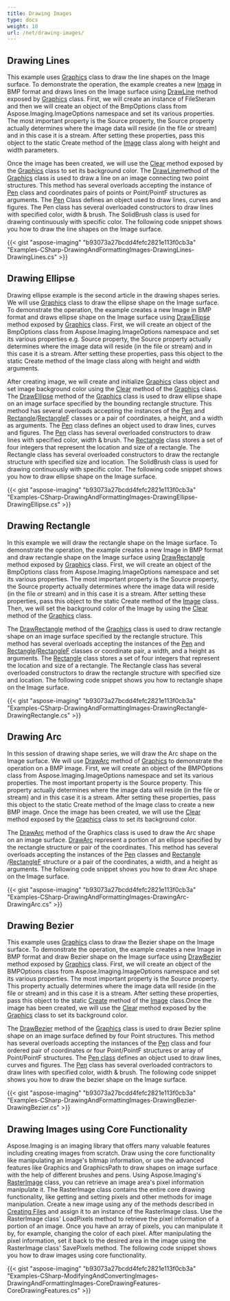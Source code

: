```yaml
---
title: Drawing Images
type: docs
weight: 10
url: /net/drawing-images/
---
```


## **Drawing Lines**
This example uses [Graphics](https://reference.aspose.com/search/net/imaging/graphics) class to draw the line shapes on the Image surface. To demonstrate the operation, the example creates a new [Image](https://reference.aspose.com/imaging/net/aspose.imaging/image) in BMP format and draws lines on the Image surface using [DrawLine](https://reference.aspose.com/imaging/net/aspose.imaging/graphics/methods/drawline/index) method exposed by [Graphics](https://reference.aspose.com/search/net/imaging/graphics) class. First, we will create an instance of FileSteram and then we will create an object of the BmpOptions class from Aspose.Imaging.ImageOptions namespace and set its various properties. The most important property is the Source property, the Source property actually determines where the image data will reside (in the file or stream) and in this case it is a stream. After setting these properties, pass this object to the static Create method of the [Image](https://reference.aspose.com/imaging/net/aspose.imaging/image) class along with height and width parameters.

Once the image has been created, we will use the [Clear](https://reference.aspose.com/imaging/net/aspose.imaging/graphics/methods/clear) method exposed by the [Graphics](https://reference.aspose.com/search/net/imaging/graphics) class to set its background color. The [DrawLine](https://reference.aspose.com/imaging/net/aspose.imaging/graphics/methods/drawline/index)method of the [Graphics](https://reference.aspose.com/search/net/imaging/graphics) class is used to draw a line on an image connecting two point structures. This method has several overloads accepting the instance of [Pen](https://reference.aspose.com/imaging/net/aspose.imaging/pen) class and coordinates pairs of points or Point/PointF structures as arguments. The [Pen](https://reference.aspose.com/imaging/net/aspose.imaging/pen) Class defines an object used to draw lines, curves and figures. The Pen class has several overloaded constructors to draw lines with specified color, width & brush. The SolidBrush class is used for drawing continuously with specific color. The following code snippet shows you how to draw the line shapes on the Image surface.

{{< gist "aspose-imaging" "b93073a27bcdd4fefc2821e113f0cb3a" "Examples-CSharp-DrawingAndFormattingImages-DrawingLines-DrawingLines.cs" >}}
## **Drawing Ellipse**
Drawing ellipse example is the second article in the drawing shapes series. We will use [Graphics](https://reference.aspose.com/search/net/imaging/graphics) class to draw the ellipse shape on the Image surface. To demonstrate the operation, the example creates a new Image in BMP format and draws ellipse shape on the Image surface using [DrawEllipse](https://reference.aspose.com/imaging/net/aspose.imaging/graphics/methods/drawellipse/index) method exposed by [Graphics](https://reference.aspose.com/search/net/imaging/graphics) class. First, we will create an object of the BmpOptions class from Aspose.Imaging.ImageOptions namespace and set its various properties e.g. Source property, the Source property actually determines where the image data will reside (in the file or stream) and in this case it is a stream. After setting these properties, pass this object to the static Create method of the Image class along with height and width arguments.

After creating image, we will create and initialize [Graphics](https://reference.aspose.com/search/net/imaging/graphics) class object and set image background color using the [Clear](https://reference.aspose.com/imaging/net/aspose.imaging/graphics/methods/clear) method of the [Graphics](https://reference.aspose.com/search/net/imaging/graphics) class. The [DrawEllipse](https://reference.aspose.com/imaging/net/aspose.imaging/graphics/methods/drawellipse/index) method of the [Graphics](https://reference.aspose.com/search/net/imaging/graphics) class is used to draw ellipse shape on an image surface specified by the bounding rectangle structure. This method has several overloads accepting the instances of the [Pen](https://reference.aspose.com/imaging/net/aspose.imaging/pen) and [Rectangle](https://reference.aspose.com/imaging/net/aspose.imaging/rectangle)/[RectangleF](https://reference.aspose.com/imaging/net/aspose.imaging/rectanglef) classes or a pair of coordinates, a height, and a width as arguments. The [Pen](https://reference.aspose.com/imaging/net/aspose.imaging/pen) class defines an object used to draw lines, curves and figures. The [Pen](https://reference.aspose.com/imaging/net/aspose.imaging/pen) class has several overloaded constructors to draw lines with specified color, width & brush. The [Rectangle](https://reference.aspose.com/imaging/net/aspose.imaging/rectangle) class stores a set of four integers that represent the location and size of a rectangle. The Rectangle class has several overloaded constructors to draw the rectangle structure with specified size and location. The SolidBrush class is used for drawing continuously with specific color. The following code snippet shows you how to draw ellipse shape on the Image surface.

{{< gist "aspose-imaging" "b93073a27bcdd4fefc2821e113f0cb3a" "Examples-CSharp-DrawingAndFormattingImages-DrawingEllipse-DrawingEllipse.cs" >}}
## **Drawing Rectangle**
In this example we will draw the rectangle shape on the Image surface. To demonstrate the operation, the example creates a new Image in BMP format and draw rectangle shape on the Image surface using [DrawRectangle](https://reference.aspose.com/imaging/net/aspose.imaging/graphics/methods/drawrectangle/index) method exposed by [Graphics](https://reference.aspose.com/search/net/imaging/graphics) class. First, we will create an object of the BmpOptions class from Aspose.Imaging.ImageOptions namespace and set its various properties. The most important property is the Source property, the Source property actually determines where the image data will reside (in the file or stream) and in this case it is a stream. After setting these properties, pass this object to the static Create method of the [Image](https://reference.aspose.com/imaging/net/aspose.imaging/image) class. Then, we will set the background color of the Image by using the [Clear](https://reference.aspose.com/imaging/net/aspose.imaging/graphics/methods/clear) method of the [Graphics](https://reference.aspose.com/search/net/imaging/graphics) class.

The [DrawRectangle](https://reference.aspose.com/imaging/net/aspose.imaging/graphics/methods/drawrectangle/index) method of the [Graphics](https://reference.aspose.com/search/net/imaging/graphics) class is used to draw rectangle shape on an image surface specified by the rectangle structure. This method has several overloads accepting the instances of the [Pen](https://reference.aspose.com/imaging/net/aspose.imaging/pen) and [Rectangle](https://reference.aspose.com/imaging/net/aspose.imaging/rectangle)/[RectangleF](https://reference.aspose.com/imaging/net/aspose.imaging/rectanglef) classes or coordinate pair, a width, and a height as arguments. The [Rectangle](https://reference.aspose.com/imaging/net/aspose.imaging/rectangle) class stores a set of four integers that represent the location and size of a rectangle. The Rectangle class has several overloaded constructors to draw the rectangle structure with specified size and location. The following code snippet shows you how to rectangle shape on the Image surface.

{{< gist "aspose-imaging" "b93073a27bcdd4fefc2821e113f0cb3a" "Examples-CSharp-DrawingAndFormattingImages-DrawingRectangle-DrawingRectangle.cs" >}}


## **Drawing Arc**
In this session of drawing shape series, we will draw the Arc shape on the Image surface. We will use [DrawArc](https://reference.aspose.com/imaging/net/aspose.imaging/graphics) method of [Graphics](https://reference.aspose.com/search/net/imaging/graphics) to demonstrate the operation on a BMP image. First, we will create an object of the BMPOptions class from Aspose.Imaging.ImageOptions namespace and set its various properties. The most important property is the Source property. This property actually determines where the image data will reside (in the file or stream) and in this case it is a stream. After setting these properties, pass this object to the static Create method of the Image class to create a new BMP image. Once the image has been created, we will use the [Clear](https://reference.aspose.com/imaging/net/aspose.imaging/graphics/methods/clear) method exposed by the [Graphics](https://reference.aspose.com/search/net/imaging/graphics) class to set its background color.

The [DrawArc](https://reference.aspose.com/imaging/net/aspose.imaging/graphics) method of the Graphics class is used to draw the Arc shape on an image surface. [DrawArc](https://reference.aspose.com/imaging/net/aspose.imaging/graphics) represent a portion of an ellipse specified by the rectangle structure or pair of the coordinates. This method has several overloads accepting the instances of the [Pen](https://reference.aspose.com/imaging/net/aspose.imaging/pen) classes and [Rectangle](https://reference.aspose.com/imaging/net/aspose.imaging/rectangle) /[RectangleF](https://reference.aspose.com/imaging/net/aspose.imaging/rectanglef) structure or a pair of the coordinates, a width, and a height as arguments. The following code snippet shows you how to draw Arc shape on the Image surface.

{{< gist "aspose-imaging" "b93073a27bcdd4fefc2821e113f0cb3a" "Examples-CSharp-DrawingAndFormattingImages-DrawingArc-DrawingArc.cs" >}}


## **Drawing Bezier**
This example uses [Graphics](https://reference.aspose.com/search/net/imaging/graphics) class to draw the Bezier shape on the Image surface. To demonstrate the operation, the example creates a new Image in BMP format and draw Bezier shape on the Image surface using [DrawBezier](https://reference.aspose.com/imaging/net/aspose.imaging/graphics) method exposed by [Graphics](https://reference.aspose.com/search/net/imaging/graphics) class. First, we will create an object of the BMPOptions class from Aspose.Imaging.ImageOptions namespace and set its various properties. The most important property is the Source property. This property actually determines where the image data will reside (in the file or stream) and in this case it is a stream. After setting these properties, pass this object to the static [Create](https://reference.aspose.com/imaging/net/aspose.imaging/image/methods/create) method of the [Image](https://reference.aspose.com/imaging/net/aspose.imaging/image) class.Once the image has been created, we will use the [Clear](https://reference.aspose.com/imaging/net/aspose.imaging/graphics/methods/clear) method exposed by the [Graphics](https://reference.aspose.com/search/net/imaging/graphics) class to set its background color.

The [DrawBezier](https://reference.aspose.com/imaging/net/aspose.imaging/graphics) method of the [Graphics](https://reference.aspose.com/search/net/imaging/graphics) class is used to draw Bezier spline shape on an image surface defined by four Point structures. This method has several overloads accepting the instances of the [Pen](https://reference.aspose.com/imaging/net/aspose.imaging/pen) class and four ordered pair of coordinates or four Point/PointF structures or array of Point/PointF structures. The [Pen class](https://reference.aspose.com/imaging/net/aspose.imaging/pen) defines an object used to draw lines, curves and figures. The [Pen](https://reference.aspose.com/imaging/net/aspose.imaging/pen) class has several overloaded contractors to draw lines with specified color, width & brush. The following code snippet shows you how to draw the bezier shape on the Image surface.

{{< gist "aspose-imaging" "b93073a27bcdd4fefc2821e113f0cb3a" "Examples-CSharp-DrawingAndFormattingImages-DrawingBezier-DrawingBezier.cs" >}}


## **Drawing Images using Core Functionality**
Aspose.Imaging is an imaging library that offers many valuable features including creating images from scratch. Draw using the core functionality like manipulating an image's bitmap information, or use the advanced features like Graphics and GraphicsPath to draw shapes on image surface with the help of different brushes and pens. Using Aspose.Imaging's [RasterImage]() class, you can retrieve an image area's pixel information manipulate it. The RasterImage class contains the entire core drawing functionality, like getting and setting pixels and other methods for image manipulation. Create a new image using any of the methods described in [Creating Files]() and assign it to an instance of the RasterImage class. Use the RasterImage class' LoadPixels method to retrieve the pixel information of a portion of an image. Once you have an array of pixels, you can manipulate it by, for example, changing the color of each pixel. After manipulating the pixel information, set it back to the desired area in the image using the RasterImage class' SavePixels method. The following code snippet shows you how to draw images using core functionality.

{{< gist "aspose-imaging" "b93073a27bcdd4fefc2821e113f0cb3a" "Examples-CSharp-ModifyingAndConvertingImages-DrawingAndFormattingImages-CoreDrawingFeatures-CoreDrawingFeatures.cs" >}}
